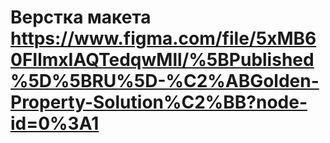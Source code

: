 # Верстка макета https://www.figma.com/file/5xMB60FIlmxIAQTedqwMll/%5BPublished%5D%5BRU%5D-%C2%ABGolden-Property-Solution%C2%BB?node-id=0%3A1
